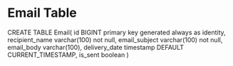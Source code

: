 # Email Table

CREATE TABLE Email(
                      id BIGINT primary key generated always as identity,
                      recipient_name varchar(100) not null,
                      email_subject varchar(100) not null,
                      email_body varchar(100),
                      delivery_date timestamp DEFAULT CURRENT_TIMESTAMP,
                      is_sent boolean
)
